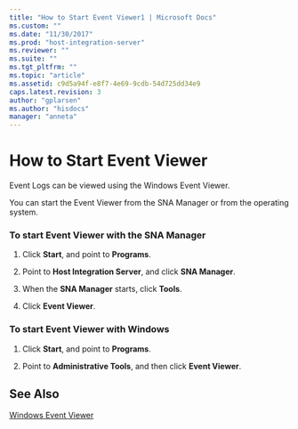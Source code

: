 ```yaml
---
title: "How to Start Event Viewer1 | Microsoft Docs"
ms.custom: ""
ms.date: "11/30/2017"
ms.prod: "host-integration-server"
ms.reviewer: ""
ms.suite: ""
ms.tgt_pltfrm: ""
ms.topic: "article"
ms.assetid: c9d5a94f-e8f7-4e69-9cdb-54d725dd34e9
caps.latest.revision: 3
author: "gplarsen"
ms.author: "hisdocs"
manager: "anneta"
---
```

# How to Start Event Viewer
Event Logs can be viewed using the Windows Event Viewer.  
  
 You can start the Event Viewer from the SNA Manager or from the operating system.  
  
### To start Event Viewer with the SNA Manager  
  
1.  Click **Start**, and point to **Programs**.  
  
2.  Point to **Host Integration Server**, and click **SNA Manager**.  
  
3.  When the **SNA Manager** starts, click **Tools**.  
  
4.  Click **Event Viewer**.  
  
### To start Event Viewer with Windows  
  
1.  Click **Start**, and point to **Programs**.  
  
2.  Point to **Administrative Tools**, and then click **Event Viewer**.  
  
## See Also  
 [Windows Event Viewer](../core/windows-event-viewer1.md)